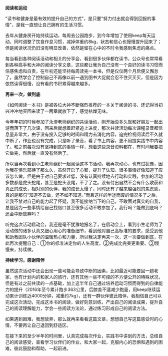**阅读和运动**

"读书和健身是最有效的提升自己的方式"，是只要"努力付出就会得到回报的事情"，是我一直想让自己拥有的生活习惯。

去年从健身房开始持续运动，每周去公园跑步，到今年增加了使用keep每天运动，同时调整了饮食作息习惯，减掉体重约8kg，状态和信心也慢慢提升回来了；但是阅读状况仍旧没有明显改善，依然是留在心中的不时令我感到焦虑的痛点。

每当看到各种阅读活动和相关的分享会，看到很多伙伴都在读书，公众号也常常看到各种高手和大神的阅读分享文章，这些都让我为自己没有一个良好的读书习惯而倍感焦虑和自责，在年初还能坚持每周读完一本书，但是仅仅两个月后便又懈怠了。虽然学会了控制自己不再像以前一遇到图书大促就会忍不住买买买，但是因为依然读得很慢，没有看的书积累得越来越多。

**再来一次，做到底**

《如何阅读一本书》是被各位大神不断强烈推荐的一本关于阅读的书，还记得当初兴冲冲地买回来读了一两章就放下了，感觉枯燥无味。

今年年初的时候参加了永澄老师组织的共读活动，刚开始没多久就和好朋友一起出游而落下了几次课，回来后就想着赶紧追上进度，那次共读活动每次课程录音都信息量非常大，由于没有投入足够的时间和精力去消化内容，追完检视阅读后不久就中断了，作业也没有完成，只是听了录音，看了书上内容，更不用提实践书中内容了。和之前每次没有坚持到底的事情一样，想着这些录音资料都在，有时间我要把它做完，然后就一直没有然后了。

所以当再次看到小生老师组织一起阅读这本书活动，我再次动心，也有过犹豫，因为我在俱乐部待了那么久，虽然开启了心智，提升了认知，很多事情好像知道了应该怎么做，但是由于对自己要求过低，没有认真持续地去行动和实践，参加的活动多数都是虎头蛇尾，甚至是蛇头没尾，不了了之。没有付出自然不会有什么收获和真正的成长，相对别的伙伴，我的成长太慢了，同时还有了越来越强烈的焦虑感，真的是那句“知道不去做，还不如不知道。”而且这样的半途而废的情况多了之后，让我不禁对自己的能力起了怀疑，我不能接纳当下的自己，不敢面对真实的自我，总是因为一些事情给自己找借口甚至很多活动不敢参加了。我行吗？能做到底吗？还会中断放弃吗？

听完这次活动启动会，我还是毫不犹豫地报名了，在启动会上，看到小生老师为了活动做的诸多认真又细心用心的准备细节，看到他对自己高标准的要求，感受到他和助教团队小伙伴的温暖热心和力量，所以我决定再来一次，这一次要做到底，在此再次提醒自己：①你的标准决定你的人生高度。②完成比完美更重要。③慢慢来，持续做。

**持续学习，感谢陪伴**

虽然这次活动中还会出现一些可能会导致中断的因素，比如最近可能要回一趟老家，也有计划内的和家人的旅行，还有其他一些不可控的不方便公开的特殊状况，但是有过之前共读的一点基础，加上这半年自己通过培养运动习惯而得到的自律能力的提升（2016年至今累计跑步363公里，后膝盖不适减少跑量，用keep继续运动累计训练近4000分钟，减重约7kg），还有一群伙伴彼此陪伴，我相信自己可以完成这次活动，完成这本书的阅读，做好刻意训练，产出自己的阅读成果，提升自己的阅读理解能力，学会一些阅读方法论，通过练习形成自己的阅读方法。

如果遇到困难，我想放弃，那么就再来看看这篇文章，想想自己写这篇感受时的心情，不要再让自己退回到舒适区。

在接下来的至少半年的时间里，认真完成每次作业，实践书中讲到的方法，总结自己的阅读感受，查看学习伙伴们的作业，和大家一起，克服内心的恐惧和遇到的困难，彼此鼓励和帮助，一起前进。

